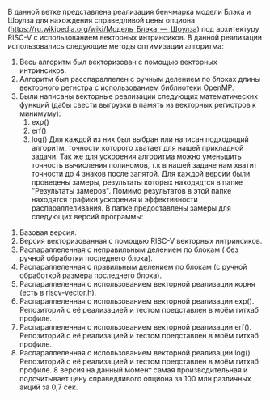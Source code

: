 В данной ветке представлена реализация бенчмарка модели Блэка и Шоулза для нахождения справедливой цены опциона (https://ru.wikipedia.org/wiki/Модель_Блэка_—_Шоулза) под архитектуру RISC-V с использованием векторных интринсиков.
В данной реализации использовались следующие методы оптимизации алгоритма:
1. Весь алгоритм был векторизован с помощью векторных интринсиков.
2. Алгоритм был расспараллелен  с ручным делением по блоках длины векторного регистра с использованием библиотеки OpenMP.
3. Были написаны векторные реализации  следующих математических функций (дабы свести выгрузки в память из векторных регистров к минимуму):
   1) exp()
   2) erf()
   3) log()
   Для каждой из них был выбран или написан подходящий алгоритм, точности которого хватает для нашей прикладной задачи. Так же для ускорения алгоритма можно уменьшить точность вычисления полиномов, т.к в нашей задаче нам хватит точности до 4 знаков после запятой.
Для каждой версии были проведены замеры, результаты которых находядтся в папке "Результаты замеров". Помимо результатов в этой папке находятся графики ускорения и эффективности распараллеливания.
В папке предоставлены замеры для следующих версий программы:
1) Базовая версия.
2) Версия векторизованная с помощью RISC-V векторных интринсиков.
3) Распараллеленная с неправильным делением по блокам ( без ручной обработки последнего блока).
4) Распараллеленная с правильным делением по блокам (с ручной обработкой размера последнего блока).
5) Распараллеленная с  использованием векторной реализации корня (есть в riscv-vector.h).
6) Распараллеленная с  использованием векторной реализации exp(). Репозиторий с её реализацией и тестом представлен в  моём гитхаб профиле.
7) Распараллеленная с  использованием векторной реализации erf(). Репозиторий с её реализацией и тестом представлен в  моём гитхаб профиле.
8) Распараллеленная с  использованием векторной реализации log(). Репозиторий с её реализацией и тестом представлен в  моём гитхаб профиле.
 8 версия на данный момент самая производительная и подсчитывает цену справедливого опциона за 100 млн различных акций за 0,7 сек.
   
